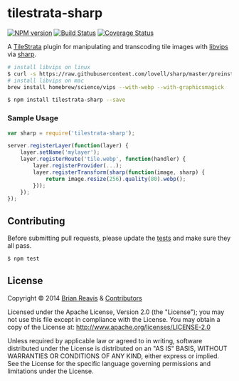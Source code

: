 # tilestrata-sharp
[![NPM version](http://img.shields.io/npm/v/tilestrata-sharp.svg?style=flat)](https://www.npmjs.org/package/tilestrata-sharp)
[![Build Status](http://img.shields.io/travis/naturalatlas/tilestrata-sharp/master.svg?style=flat)](https://travis-ci.org/naturalatlas/tilestrata-sharp)
[![Coverage Status](http://img.shields.io/coveralls/naturalatlas/tilestrata-sharp/master.svg?style=flat)](https://coveralls.io/r/naturalatlas/tilestrata-sharp)

A [TileStrata](https://github.com/naturalatlas/tilestrata) plugin for manipulating and transcoding tile images with [libvips](https://github.com/jcupitt/libvips) via [sharp](https://github.com/lovell/sharp).

```sh
# install libvips on linux
$ curl -s https://raw.githubusercontent.com/lovell/sharp/master/preinstall.sh | bash -
# install libvips on mac
brew install homebrew/science/vips --with-webp --with-graphicsmagick

$ npm install tilestrata-sharp --save
```

### Sample Usage

```js
var sharp = require('tilestrata-sharp');

server.registerLayer(function(layer) {
    layer.setName('mylayer');
    layer.registerRoute('tile.webp', function(handler) {
        layer.registerProvider(...);
        layer.registerTransform(sharp(function(image, sharp) {
            return image.resize(256).quality(80).webp();
        }));
    });
});
```

## Contributing

Before submitting pull requests, please update the [tests](test) and make sure they all pass.

```sh
$ npm test
```

## License

Copyright &copy; 2014 [Brian Reavis](https://github.com/brianreavis) & [Contributors](https://github.com/naturalatlas/tilestrata-sharp/graphs/contributors)

Licensed under the Apache License, Version 2.0 (the "License"); you may not use this file except in compliance with the License. You may obtain a copy of the License at: http://www.apache.org/licenses/LICENSE-2.0

Unless required by applicable law or agreed to in writing, software distributed under the License is distributed on an "AS IS" BASIS, WITHOUT WARRANTIES OR CONDITIONS OF ANY KIND, either express or implied. See the License for the specific language governing permissions and limitations under the License.
